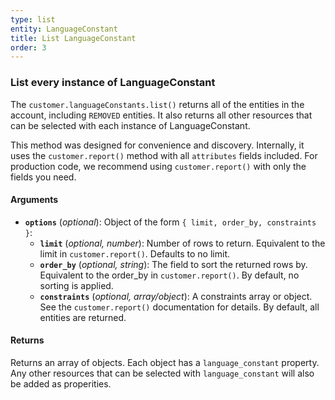 ```yaml
---
type: list
entity: LanguageConstant
title: List LanguageConstant
order: 3
---
```


### List every instance of LanguageConstant

The `customer.languageConstants.list()` returns all of the entities in the account, including `REMOVED` entities. It also returns all other resources that can be selected with each instance of LanguageConstant.

This method was designed for convenience and discovery. Internally, it uses the `customer.report()` method with all `attributes` fields included. For production code, we recommend using `customer.report()` with only the fields you need.

#### Arguments

- **`options`** (_optional_): Object of the form `{ limit, order_by, constraints }`:
  - **`limit`** (_optional, number_): Number of rows to return. Equivalent to the limit in `customer.report()`. Defaults to no limit.
  - **`order_by`** (_optional, string_): The field to sort the returned rows by. Equivalent to the order_by in `customer.report()`. By default, no sorting is applied.
  - **`constraints`** (_optional, array/object_): A constraints array or object. See the `customer.report()` documentation for details. By default, all entities are returned.

#### Returns

Returns an array of objects.
Each object has a `language_constant` property. Any other resources that can be selected with `language_constant` will also be added as properities.
